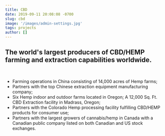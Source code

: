 ```yaml
---
title: CBD
date: 2019-09-11 20:08:08 -0700
slug: cbd
image: '/images/admin-settings.jpg'
tags: projects
author: []
---
```



 ## The world's largest producers of CBD/HEMP farming and extraction capabilities worldwide.
 <br/>

- Farming operations in China consisting of 14,000 acres of Hemp farms; 
-  Partners with the top Chinese extraction equipment manufacturing company; 
- Six Hemp indoor and outdoor farms located in Oregon; A 12,000 Sq. Ft. CBD Extraction facility in Madrass, Oregon; 
- Partners with the Colorado Hemp processing facility fulfilling CBD/HEMP products for consumer use; 
- Partners with the largest growers of cannabis/hemp in Canada with a Canadian public company listed on both Canadian and US stock exchanges.